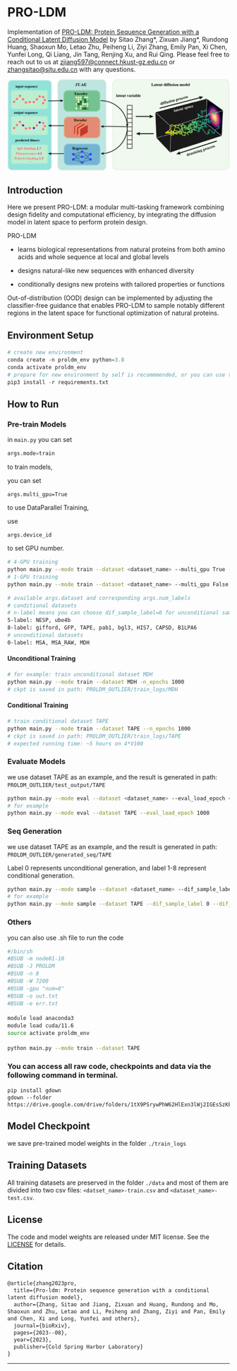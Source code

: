 # PRO-LDM

Implementation of [PRO-LDM: Protein Sequence Generation with a Conditional Latent Diffusion Model](https://www.biorxiv.org/content/10.1101/2023.08.22.554145v2) by Sitao Zhang*, Zixuan Jiang*, Rundong Huang, Shaoxun Mo, Letao Zhu, Peiheng Li, Ziyi Zhang, Emily Pan, Xi Chen, Yunfei Long, Qi Liang, Jin Tang, Renjing Xu, and Rui Qing. Please feel free to reach out to us at [zjiang597@connect.hkust-gz.edu.cn](zjiang597@connect.hkust-gz.edu.cn) or [zhangsitao@sjtu.edu.cn](zhangsitao@sjtu.edu.cn) with any questions.

![image](https://github.com/AzusaXuan/PRO-LDM/blob/main/proldm_1.png)

## Introduction

Here we present PRO-LDM: a modular multi-tasking framework combining design fidelity and computational efficiency, by integrating the diffusion model in latent space to perform protein design. 

PRO-LDM 

+ learns biological representations from natural proteins from both amino acids and whole sequence at local and global levels

+ designs natural-like new sequences with enhanced diversity

+ conditionally designs new proteins with tailored properties or functions

Out-of-distribution (OOD) design can be implemented by adjusting the classifier-free guidance that enables PRO-LDM to sample notably different regions in the latent space for functional optimization of natural proteins.







## Environment Setup

~~~python
# create new environment
conda create -n proldm_env python=3.8
conda activate proldm_env
# prepare for new environment by self is recommmended, or you can use the following command
pip3 install -r requirements.txt
~~~







## How to Run

### Pre-train Models

in `main.py` you can set 

~~~python
args.mode=train 
~~~

to train models,

you can set 

~~~
args.multi_gpu=True 
~~~

to use DataParallel Training, 

use 

~~~
args.device_id 
~~~

to set GPU number.

~~~bash
# 4-GPU training
python main.py --mode train --dataset <dataset_name> --multi_gpu True --device_id [0, 1, 2, 3]
# 1-GPU training
python main.py --mode train --dataset <dataset_name> --multi_gpu False --device_id [0]
~~~

~~~bash
# available args.dataset and corresponding args.num_labels
# conditional datasets
# n-label means you can choose dif_sample_label=0 for unconditional sample, and dif_sample_label=1~n for conditional sample
5-label: NESP, ube4b
8-label: gifford, GFP, TAPE, pab1, bgl3, HIS7, CAPSD, B1LPA6
# unconditional datasets
0-label: MSA, MSA_RAW, MDH
~~~



#### Unconditional Training

~~~bash
# for example: train unconditional dataset MDH
python main.py --mode train --dataset MDH -n_epochs 1000
# ckpt is saved in path: PROLDM_OUTLIER/train_logs/MDH
~~~



#### Conditional Training

~~~bash
# train conditional dataset TAPE
python main.py --mode train --dataset TAPE --n_epochs 1000
# ckpt is saved in path: PROLDM_OUTLIER/train_logs/TAPE
# expected running time: ~5 hours on 4*V100
~~~



### Evaluate Models

we use dataset TAPE as an example, and the result is generated in path: `PROLDM_OUTLIER/test_output/TAPE`

~~~bash
python main.py --mode eval --dataset <dataset_name> --eval_load_epoch <eval_epoch>
# for example
python main.py --mode eval --dataset TAPE --eval_load_epoch 1000
~~~

### Seq Generation

we use dataset TAPE as an example, and the result is generated in path: `PROLDM_OUTLIER/generated_seq/TAPE`

Label 0 represents unconditional generation, and label 1-8 represent conditional generation.

~~~sh
python main.py --mode sample --dataset <dataset_name> --dif_sample_label <label> --dif_sample_epoch <epoch>
# for example
python main.py --mode sample --dataset TAPE --dif_sample_label 0 --dif_sample_epoch 1000
~~~

### Others

you can also use .sh file to run the code

~~~sh
#/bin/sh
#BSUB -m node01-10
#BSUB -J PROLDM
#BSUB -n 8
#BSUB -W 7200
#BSUB -gpu "num=8"
#BSUB -o out.txt
#BSUB -e err.txt

module load anaconda3
module load cuda/11.6
source activate proldm_env

python main.py --mode train --dataset TAPE
~~~





### You can access all raw code, checkpoints and data via the following command in terminal.

~~~
pip install gdown
gdown --folder https://drive.google.com/drive/folders/1tX9PSrywPhW62HlExn3lWj2IGEsSzKFv
~~~

## Model Checkpoint

we save pre-trained model weights in the folder `./train_logs`





## Training Datasets

All training datasets are preserved in the folder `./data` and most of them are divided into two csv files: `<datset_name>-train.csv` and `<dataset_name>-test.csv`.

## License
The code and model weights are released under MIT license. See the [LICENSE](LICENSE) for details.

## Citation
~~~
@article{zhang2023pro,
  title={Pro-ldm: Protein sequence generation with a conditional latent diffusion model},
  author={Zhang, Sitao and Jiang, Zixuan and Huang, Rundong and Mo, Shaoxun and Zhu, Letao and Li, Peiheng and Zhang, Ziyi and Pan, Emily and Chen, Xi and Long, Yunfei and others},
  journal={bioRxiv},
  pages={2023--08},
  year={2023},
  publisher={Cold Spring Harbor Laboratory}
}
~~~

---



